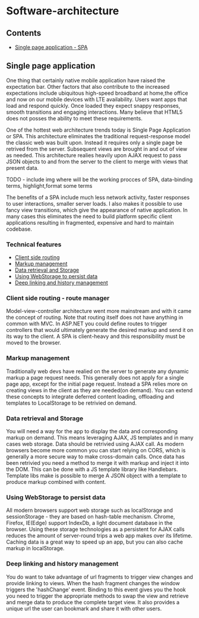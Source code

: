 # Software-architecture

## Contents
- [Single page application - SPA](#Single-page-application)


## Single page application

One thing that certainly native mobile application have raised the expectation bar. Other factors that also contribute to the increased expectations include ubiquitous high-speed broadband at home,the office and now on our mobile devices with LTE availability. Users want apps that load and respond quickly. Once loaded they expect snappy responses, smooth transitions and engaging interactions. Many believe that HTML5 does not posses the ability to meet these requirements.

One of the hottest web architecture trends today is Single Page Application or SPA. This architecture eliminates the traditional request-response model the classic web was built upon. Instead it requires only a single page be retrived from the server. Subsequent views are brought in and out of view as needed.
This architecture realies heavily upon AJAX request to pass JSON objects to and from the server to the client to merge with views that present data.

TODO - include img where will be the working procces of SPA, data-binding terms, highlight,format some terms

The benefits of a SPA include much less network activity, faster responses to user interactions, smaller server loads. I also makes it possible to use fancy view transitions, which give the appearance of native application. In many cases this eliminates the need to build platform specific client applications resulting in fragmented, expensive and hard to maintain codebase.

### Technical features
- [Client side routing](#Client-side-routing)
- [Markup management](#Markup-management)
- [Data retrieval and Storage](#Data-retrieval-and-Storage)
- [Using WebStorage to persist data](#Using-WebStorage-to-persist-data)
- [Deep linking and history management](Deep-linking-and-history-management)

### Client side routing - route manager
Model-view-controller architecture went more mainstream and with it came the concept of routing. Note that routing itself does not have anything in common with MVC. In ASP.NET you could define routes to trigger controllers that would ultimately generate the desired markup and send it on its way to the client.
A SPA is client-heavy and this responsibility must be moved to the browser.

### Markup management
Traditionally web devs have realied on the server to generate any dynamic markup a page request needs. This generally does not apply for a single page app,
except for the initial  page request. Instead a SPA relies more on creating views in the client as they are needed(on demand).
You can extend these concepts to integrate deferred content loading, offloading and templates to LocalStorage to be retrivied on demand.

### Data retrieval and Storage
You will need a way for the app to display the data and corresponding markup on demand. This means leveraging AJAX, JS templates and in many cases web storage. Data should be retrivied using AJAX call. As modern browsers become more common you can start relying on CORS, which is generally a more secure way to make cross-domain calls. Once data has been retrivied you need a method to merge it with markup and inject it into the DOM. This can be done with a JS template library like Handlebars. Template libs make is possible to merge A JSON object with a template to produce markup combined with content.


### Using WebStorage to persist data
All modern browsers support web storage such as localStorage and sessionStorage - they are based on hash-table mechanism. Chrome, Firefox, IE(Edge) support IndexDb, a light document database in the browser. Using these storage technologies as a persistent for AJAX calls reduces the amount of server-round trips a web app makes over its lifetime. Caching data is a great way to speed up an app, but you can also cache markup in localStorage. 


### Deep linking and history management
You do want to take advantage of url fragments to trigger view changes and provide linking to views. When the hash fragment changes the window triggers the 'hashChange' event. Binding to this event gives you the hook you need to trigger the appropriate methods to swap the view and retrieve and merge data to produce the complete target view. It also provides a unique url the user can bookmark and share it with other users. 





